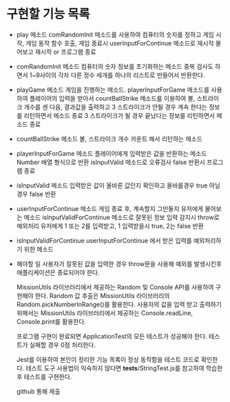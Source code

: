 # 구현할 기능 목록

- play 메소드
  comRandomInit 메소드를 사용하여 컴퓨터의 숫자를 정하고
  게임 시작, 게임 동작 함수 호출, 게임 종료시
  userInputForContinue 메소드로
  재시작 물어보고 재시작 or 프로그램 종료

- comRandomInit 메소드
  컴퓨터의 숫자 정보를 초기화하는 메소드
  중복 검사도 하면서 1~9사이의 각자 다른 정수 세개를 하나의 리스트로 만들어서 반환한다.

- playGame 메소드
  게임을 진행하는 메소드.
  playerInputForGame 메소드를 사용하여 플레이어의 입력을 받아서
  countBallStrike 메소드를 이용하여
  볼, 스트라이크 개수를 센 다음, 결과값을 출력하고
  3 스트라이크가 안될 경우 계속 한다는 정보를 리턴하면서 메소드 종료
  3 스트라이크가 될 경우 끝났다는 정보를 리턴하면서 메소드 종료

- countBallStrike 메소드
  볼, 스트라이크 개수 카운트 해서 리턴하는 메소드

- playerInputForGame 메소드
  플레이어에게 입력받은 값을 반환하는 메소드
  Number 배열 형식으로 반환
  isInputValid 메소드로 오류검사
  false 반환시 프로그램 종료

- isInputValid 메소드
  입력받은 값이 올바른 값인지 확인하고 올바를경우 true 아닐경우 false 반환

- userInputForContinue 메소드
  게임 종료 후, 계속할지 그만둘지 유저에게 물어보는 메소드
  isInputValidForContinue 메소드로 잘못된 정보 입력 감지시 throw로 예외처리
  유저에게 1 또는 2를 입력받고, 1 입력받을시 true, 2는 false 반환

- isInputValidForContinue
  userInputForContinue 에서 받은 입력를 예외처리하기 위한 메소드

- 해야할 일
  사용자가 잘못된 값을 입력한 경우 throw문을 사용해 예외를 발생시킨후 애플리케이션은 종료되어야 한다.

  MissionUtils 라이브러리에서 제공하는 Random 및 Console API를 사용하여 구현해야 한다.
  Random 값 추출은 MissionUtils 라이브러리의 Random.pickNumberInRange()를 활용한다.
  사용자의 값을 입력 받고 출력하기 위해서는 MissionUtils 라이브러리에서 제공하는 Console.readLine, Console.print를 활용한다.

  프로그램 구현이 완료되면 ApplicationTest의 모든 테스트가 성공해야 한다. 테스트가 실패할 경우 0점 처리한다.

  Jest를 이용하여 본인이 정리한 기능 목록이 정상 동작함을 테스트 코드로 확인한다.
  테스트 도구 사용법이 익숙하지 않다면 **tests**/StringTest.js를 참고하여 학습한 후 테스트를 구현한다.

  github 통해 제출
